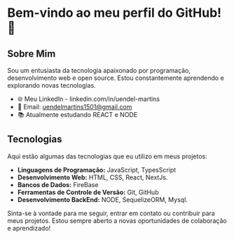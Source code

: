 # Bem-vindo ao meu perfil do GitHub! 👋

## Sobre Mim

Sou um entusiasta da tecnologia apaixonado por programação, desenvolvimento web e open source. Estou constantemente aprendendo e explorando novas tecnologias.

- 🌐 Meu LinkedIn - linkedin.com/in/uendel-martins
- 📧 Email: uendelmartins1501@gmail.com
- 📚 Atualmente estudando REACT e NODE

## Tecnologias

Aqui estão algumas das tecnologias que eu utilizo em meus projetos:

- **Linguagens de Programação:** JavaScript, TypesScript
- **Desenvolvimento Web:** HTML, CSS, React, NextJs.
- **Bancos de Dados:** FireBase
- **Ferramentas de Controle de Versão:** Git, GitHub
- **Desenvolvimento BackEnd:** NODE, SequelizeORM, Mysql.



Sinta-se à vontade para me seguir, entrar em contato ou contribuir para meus projetos. Estou sempre aberto a novas oportunidades de colaboração e aprendizado!


